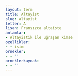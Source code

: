```yaml
---
layout: term
title: Altayist
slug: altayist
letter: A
lisan: Fransızca altaïste
anlamlar:
- Altayistik ile uğraşan kimse
ozellikler:
- - isim
ornekler:
- - ''
orneklerkaynak:
- - ''
---
```

